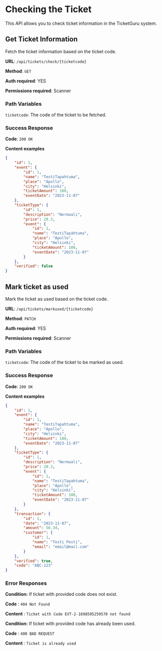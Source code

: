 # Checking the Ticket

This API allows you to check ticket information in the TicketGuru system.

## Get Ticket Information

Fetch the ticket information based on the ticket code.

**URL**: `/api/tickets/check/{ticketcode}`

**Method**: `GET`

**Auth required**: YES

**Permissions required**: Scanner

### Path Variables

`ticketcode`: The code of the ticket to be fetched.

### Success Response

**Code**: `200 OK`

**Content examples**

```json
{
    "id": 1,
    "event": {
        "id": 1,
        "name": "TestiTapahtuma",
        "place": "Apollo",
        "city": "Helsinki",
        "ticketAmount": 100,
        "eventDate": "2023-11-07"
    },
    "ticketType": {
        "id": 1,
        "description": "Normaali",
        "price": 20.3,
        "event": {
            "id": 1,
            "name": "TestiTapahtuma",
            "place": "Apollo",
            "city": "Helsinki",
            "ticketAmount": 100,
            "eventDate": "2023-11-07"
        }
    },
    "verified": false
}
```

## Mark ticket as used

Mark the ticket as used based on the ticket code.

**URL**: `/api/tickets/markused/{ticketcode}`

**Method**: `PATCH`

**Auth required**: YES

**Permissions required**: Scanner

### Path Variables

`ticketcode`: The code of the ticket to be marked as used.

### Success Response

**Code**: `200 OK`

**Content examples**

```json
{
    "id": 1,
    "event": {
        "id": 1,
        "name": "TestiTapahtuma",
        "place": "Apollo",
        "city": "Helsinki",
        "ticketAmount": 100,
        "eventDate": "2023-11-07"
    },
    "ticketType": {
        "id": 1,
        "description": "Normaali",
        "price": 20.3,
        "event": {
            "id": 1,
            "name": "TestiTapahtuma",
            "place": "Apollo",
            "city": "Helsinki",
            "ticketAmount": 100,
            "eventDate": "2023-11-07"
        }
    },
    "transaction": {
        "id": 1,
        "date": "2023-11-07",
        "amount": 56.34,
        "customer": {
            "id": 1,
            "name": "Testi Pesti",
            "email": "email@mail.com"
        }
    },
    "verified": true,
    "code": "ABC-123"
}
```

### Error Responses

**Condition:** If ticket with provided code does not exist.

**Code** : `404 Not Found`

**Content** : `Ticket with Code EVT-2-1698595259570 not found`

**Condition:** If ticket with provided code has already been used.

**Code** : `400 BAD REQUEST`

**Content** : `Ticket is already used`
